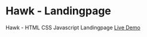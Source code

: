 # Hawk - Landingpage
Hawk - HTML CSS Javascript Landingpage
[Live Demo](https://hawk-page.surge.sh)
